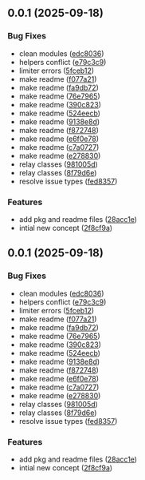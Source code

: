 ## 0.0.1 (2025-09-18)


### Bug Fixes

* clean modules ([edc8036](https://github.com/zeative/zaileys/commit/edc80367659884c69d3659d74ec5560cc82c186f))
* helpers conflict ([e79c3c9](https://github.com/zeative/zaileys/commit/e79c3c9ba64f1f805d8807dc285a674b5d516cc4))
* limiter errors ([5fceb12](https://github.com/zeative/zaileys/commit/5fceb12ef584ad5c30458e8791382c88dae4a00b))
* make readme ([f077a21](https://github.com/zeative/zaileys/commit/f077a21e09d9d391b53bfedabb4e2b0b8c903221))
* make readme ([fa9db72](https://github.com/zeative/zaileys/commit/fa9db729660fe261637df912a917606793a1db11))
* make readme ([76e7965](https://github.com/zeative/zaileys/commit/76e79653ea573fa0806f3b8bc49af8766ef4d1c1))
* make readme ([390c823](https://github.com/zeative/zaileys/commit/390c823f47599ffe62e6265a8b3dad8a8cee4996))
* make readme ([524eecb](https://github.com/zeative/zaileys/commit/524eecba1e5d3b3c9e10c56119c519dce41a0014))
* make readme ([9138e8d](https://github.com/zeative/zaileys/commit/9138e8d75ddb4ea24b3a06b2337c4d443b5b663a))
* make readme ([f872748](https://github.com/zeative/zaileys/commit/f87274881a412012e13178bd6c3128eff30f9324))
* make readme ([e6f0e78](https://github.com/zeative/zaileys/commit/e6f0e7855ac763ab19f5bfa4b3c36111cd45e6d4))
* make readme ([c7a0727](https://github.com/zeative/zaileys/commit/c7a07275f8fc419ab85db6daa34087e07e045b01))
* make readme ([e278830](https://github.com/zeative/zaileys/commit/e2788303f383861bc839ebc81812aff0a5319f57))
* relay classes ([981005d](https://github.com/zeative/zaileys/commit/981005daef45f4065259a5cb13126b8d3123af5b))
* relay classes ([8f79d6e](https://github.com/zeative/zaileys/commit/8f79d6e5284d3429453e8bd336de5936a6740409))
* resolve issue types ([fed8357](https://github.com/zeative/zaileys/commit/fed8357ee2d446c0d5d5f5da2eb81d676b68496e))


### Features

* add pkg and readme files ([28acc1e](https://github.com/zeative/zaileys/commit/28acc1ed43c431eb4634d4930a9ea9eef6763b4f))
* intial new concept ([2f8cf9a](https://github.com/zeative/zaileys/commit/2f8cf9a3f4c2ca8515802b34bb8fd6c8fe8764e6))



## 0.0.1 (2025-09-18)


### Bug Fixes

* clean modules ([edc8036](https://github.com/zeative/zaileys/commit/edc80367659884c69d3659d74ec5560cc82c186f))
* helpers conflict ([e79c3c9](https://github.com/zeative/zaileys/commit/e79c3c9ba64f1f805d8807dc285a674b5d516cc4))
* limiter errors ([5fceb12](https://github.com/zeative/zaileys/commit/5fceb12ef584ad5c30458e8791382c88dae4a00b))
* make readme ([f077a21](https://github.com/zeative/zaileys/commit/f077a21e09d9d391b53bfedabb4e2b0b8c903221))
* make readme ([fa9db72](https://github.com/zeative/zaileys/commit/fa9db729660fe261637df912a917606793a1db11))
* make readme ([76e7965](https://github.com/zeative/zaileys/commit/76e79653ea573fa0806f3b8bc49af8766ef4d1c1))
* make readme ([390c823](https://github.com/zeative/zaileys/commit/390c823f47599ffe62e6265a8b3dad8a8cee4996))
* make readme ([524eecb](https://github.com/zeative/zaileys/commit/524eecba1e5d3b3c9e10c56119c519dce41a0014))
* make readme ([9138e8d](https://github.com/zeative/zaileys/commit/9138e8d75ddb4ea24b3a06b2337c4d443b5b663a))
* make readme ([f872748](https://github.com/zeative/zaileys/commit/f87274881a412012e13178bd6c3128eff30f9324))
* make readme ([e6f0e78](https://github.com/zeative/zaileys/commit/e6f0e7855ac763ab19f5bfa4b3c36111cd45e6d4))
* make readme ([c7a0727](https://github.com/zeative/zaileys/commit/c7a07275f8fc419ab85db6daa34087e07e045b01))
* make readme ([e278830](https://github.com/zeative/zaileys/commit/e2788303f383861bc839ebc81812aff0a5319f57))
* relay classes ([981005d](https://github.com/zeative/zaileys/commit/981005daef45f4065259a5cb13126b8d3123af5b))
* relay classes ([8f79d6e](https://github.com/zeative/zaileys/commit/8f79d6e5284d3429453e8bd336de5936a6740409))
* resolve issue types ([fed8357](https://github.com/zeative/zaileys/commit/fed8357ee2d446c0d5d5f5da2eb81d676b68496e))


### Features

* add pkg and readme files ([28acc1e](https://github.com/zeative/zaileys/commit/28acc1ed43c431eb4634d4930a9ea9eef6763b4f))
* intial new concept ([2f8cf9a](https://github.com/zeative/zaileys/commit/2f8cf9a3f4c2ca8515802b34bb8fd6c8fe8764e6))



